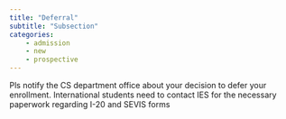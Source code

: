 ```yaml
---
title: "Deferral"
subtitle: "Subsection"
categories:
    - admission
    - new
    - prospective
---
```

Pls notify the CS department office about your decision to defer your enrollment.
                            International students need to contact IES for the necessary paperwork regarding I-20 and
                            SEVIS forms 
